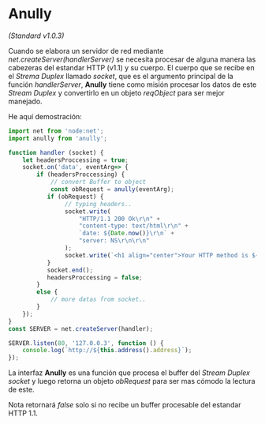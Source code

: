 # Anully

*(Standard v1.0.3)*   

Cuando se elabora un servidor de red mediante *net.createServer(handlerServer)* se
necesita procesar de alguna manera las cabezeras del estandar HTTP (v1.1) y su cuerpo. 
El cuerpo que se recibe en el *Strema Duplex* llamado *socket*, que es el argumento
principal de la función *handlerServer*, **Anully** tiene como misión procesar
los datos de este *Stream Duplex* y convertirlo en un objeto *reqObject* para ser
mejor manejado.

He aquí demostración:

```javascript
import net from 'node:net';
import anully from 'anully';

function handler (socket) {
    let headersProccessing = true;
    socket.on('data', eventArg=> {
        if (headersProccessing) {
            // convert Buffer to object
            const obRequest = anully(eventArg);
           if (obRequest) {
                // typing headers..
                socket.write(
                    "HTTP/1.1 200 Ok\r\n" +
                    "content-type: text/html\r\n" +
                    `date: ${Date.now()}\r\n` +
                    "server: NS\r\n\r\n"
                );
                socket.write(`<h1 align="center">Your HTTP method is ${obRequest.method}</h1>`);
           }
           socket.end();
           headersProccessing = false;
        }
        else {
            // more datas from socket..
        }
    });
}
const SERVER = net.createServer(handler);

SERVER.listen(80, '127.0.0.3', function () {
    console.log(`http://${this.address().address}`);
});
```
La interfaz **Anully** es una función que procesa el buffer del
*Stream Duplex socket* y luego retorna un objeto *obRequest*
para ser mas cómodo la lectura de este.

Nota retornará *false* solo si no recibe un buffer procesable del estandar HTTP 1.1.